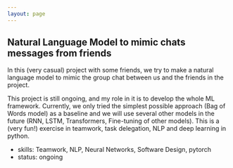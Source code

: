 ```yaml
---
layout: page
---
```


## Natural Language Model to mimic chats messages from friends

In this (very casual) project with some friends, we try to make a natural language model to mimic the group chat between us and the friends in the project. 

This project is still ongoing, and my role in it is to develop the whole ML framework. 
Currently, we only tried the simplest possible approach (Bag of Words model) as a baseline and we will use several other models in the future (RNN, LSTM, Transformers, Fine-tuning of other models). This is a (very fun!) exercise in teamwork, task delegation, NLP and deep learning in python.
- skills: Teamwork, NLP, Neural Networks, Software Design, pytorch
- status: ongoing
